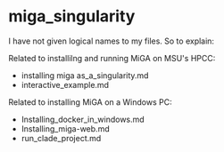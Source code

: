 # miga_singularity

I have not given logical names to my files. So to explain:

Related to installilng and running MiGA on MSU's HPCC:
- installing miga as_a_singularity.md
- interactive_example.md

Related to installing MiGA on a Windows PC:
- Installing_docker_in_windows.md
- Installing_miga-web.md
- run_clade_project.md